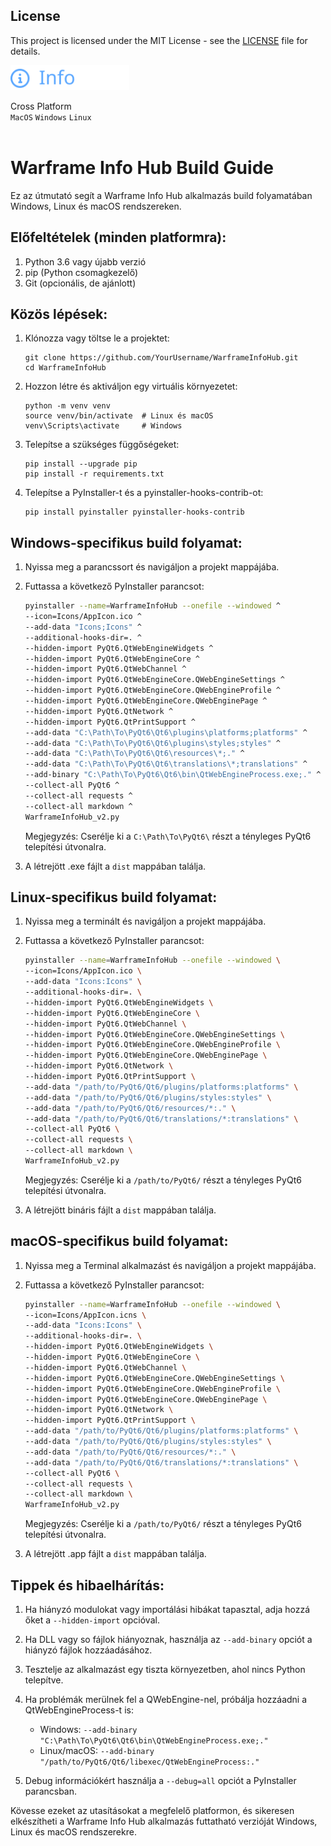 ## License

This project is licensed under the MIT License - see the [LICENSE](LICENSE) file for details.

<picture><img alt="Info" height="40" src="https://raw.githubusercontent.com/LexyGuru/Warframe_Api_Main/main/Icons/git/info.svg"><br></picture> 

Cross Platform <br>
``MacOS`` ``Windows`` ``Linux`` <br><br>


# Warframe Info Hub Build Guide

Ez az útmutató segít a Warframe Info Hub alkalmazás build folyamatában Windows, Linux és macOS rendszereken.

## Előfeltételek (minden platformra):

1. Python 3.6 vagy újabb verzió
2. pip (Python csomagkezelő)
3. Git (opcionális, de ajánlott)

## Közös lépések:

1. Klónozza vagy töltse le a projektet:
   ```
   git clone https://github.com/YourUsername/WarframeInfoHub.git
   cd WarframeInfoHub
   ```

2. Hozzon létre és aktiváljon egy virtuális környezetet:
   ```
   python -m venv venv
   source venv/bin/activate  # Linux és macOS
   venv\Scripts\activate     # Windows
   ```

3. Telepítse a szükséges függőségeket:
   ```
   pip install --upgrade pip
   pip install -r requirements.txt
   ```

4. Telepítse a PyInstaller-t és a pyinstaller-hooks-contrib-ot:
   ```
   pip install pyinstaller pyinstaller-hooks-contrib
   ```

## Windows-specifikus build folyamat:

1. Nyissa meg a parancssort és navigáljon a projekt mappájába.

2. Futtassa a következő PyInstaller parancsot:
   ```bash
   pyinstaller --name=WarframeInfoHub --onefile --windowed ^
   --icon=Icons/AppIcon.ico ^
   --add-data "Icons;Icons" ^
   --additional-hooks-dir=. ^
   --hidden-import PyQt6.QtWebEngineWidgets ^
   --hidden-import PyQt6.QtWebEngineCore ^
   --hidden-import PyQt6.QtWebChannel ^
   --hidden-import PyQt6.QtWebEngineCore.QWebEngineSettings ^
   --hidden-import PyQt6.QtWebEngineCore.QWebEngineProfile ^
   --hidden-import PyQt6.QtWebEngineCore.QWebEnginePage ^
   --hidden-import PyQt6.QtNetwork ^
   --hidden-import PyQt6.QtPrintSupport ^
   --add-data "C:\Path\To\PyQt6\Qt6\plugins\platforms;platforms" ^
   --add-data "C:\Path\To\PyQt6\Qt6\plugins\styles;styles" ^
   --add-data "C:\Path\To\PyQt6\Qt6\resources\*;." ^
   --add-data "C:\Path\To\PyQt6\Qt6\translations\*;translations" ^
   --add-binary "C:\Path\To\PyQt6\Qt6\bin\QtWebEngineProcess.exe;." ^
   --collect-all PyQt6 ^
   --collect-all requests ^
   --collect-all markdown ^
   WarframeInfoHub_v2.py
   ```
   Megjegyzés: Cserélje ki a `C:\Path\To\PyQt6\` részt a tényleges PyQt6 telepítési útvonalra.

3. A létrejött .exe fájlt a `dist` mappában találja.

## Linux-specifikus build folyamat:

1. Nyissa meg a terminált és navigáljon a projekt mappájába.

2. Futtassa a következő PyInstaller parancsot:
   ```bash
   pyinstaller --name=WarframeInfoHub --onefile --windowed \
   --icon=Icons/AppIcon.ico \
   --add-data "Icons:Icons" \
   --additional-hooks-dir=. \
   --hidden-import PyQt6.QtWebEngineWidgets \
   --hidden-import PyQt6.QtWebEngineCore \
   --hidden-import PyQt6.QtWebChannel \
   --hidden-import PyQt6.QtWebEngineCore.QWebEngineSettings \
   --hidden-import PyQt6.QtWebEngineCore.QWebEngineProfile \
   --hidden-import PyQt6.QtWebEngineCore.QWebEnginePage \
   --hidden-import PyQt6.QtNetwork \
   --hidden-import PyQt6.QtPrintSupport \
   --add-data "/path/to/PyQt6/Qt6/plugins/platforms:platforms" \
   --add-data "/path/to/PyQt6/Qt6/plugins/styles:styles" \
   --add-data "/path/to/PyQt6/Qt6/resources/*:." \
   --add-data "/path/to/PyQt6/Qt6/translations/*:translations" \
   --collect-all PyQt6 \
   --collect-all requests \
   --collect-all markdown \
   WarframeInfoHub_v2.py
   ```
   Megjegyzés: Cserélje ki a `/path/to/PyQt6/` részt a tényleges PyQt6 telepítési útvonalra.

3. A létrejött bináris fájlt a `dist` mappában találja.

## macOS-specifikus build folyamat:

1. Nyissa meg a Terminal alkalmazást és navigáljon a projekt mappájába.

2. Futtassa a következő PyInstaller parancsot:

   ```bash
   pyinstaller --name=WarframeInfoHub --onefile --windowed \
   --icon=Icons/AppIcon.icns \
   --add-data "Icons:Icons" \
   --additional-hooks-dir=. \
   --hidden-import PyQt6.QtWebEngineWidgets \
   --hidden-import PyQt6.QtWebEngineCore \
   --hidden-import PyQt6.QtWebChannel \
   --hidden-import PyQt6.QtWebEngineCore.QWebEngineSettings \
   --hidden-import PyQt6.QtWebEngineCore.QWebEngineProfile \
   --hidden-import PyQt6.QtWebEngineCore.QWebEnginePage \
   --hidden-import PyQt6.QtNetwork \
   --hidden-import PyQt6.QtPrintSupport \
   --add-data "/path/to/PyQt6/Qt6/plugins/platforms:platforms" \
   --add-data "/path/to/PyQt6/Qt6/plugins/styles:styles" \
   --add-data "/path/to/PyQt6/Qt6/resources/*:." \
   --add-data "/path/to/PyQt6/Qt6/translations/*:translations" \
   --collect-all PyQt6 \
   --collect-all requests \
   --collect-all markdown \
   WarframeInfoHub_v2.py
   ```
   Megjegyzés: Cserélje ki a `/path/to/PyQt6/` részt a tényleges PyQt6 telepítési útvonalra.

3. A létrejött .app fájlt a `dist` mappában találja.

## Tippek és hibaelhárítás:

1. Ha hiányzó modulokat vagy importálási hibákat tapasztal, adja hozzá őket a `--hidden-import` opcióval.

2. Ha DLL vagy so fájlok hiányoznak, használja az `--add-binary` opciót a hiányzó fájlok hozzáadásához.

3. Tesztelje az alkalmazást egy tiszta környezetben, ahol nincs Python telepítve.

4. Ha problémák merülnek fel a QWebEngine-nel, próbálja hozzáadni a QtWebEngineProcess-t is:
   - Windows: `--add-binary "C:\Path\To\PyQt6\Qt6\bin\QtWebEngineProcess.exe;."`
   - Linux/macOS: `--add-binary "/path/to/PyQt6/Qt6/libexec/QtWebEngineProcess:."`

5. Debug információkért használja a `--debug=all` opciót a PyInstaller parancsban.

Kövesse ezeket az utasításokat a megfelelő platformon, és sikeresen elkészítheti a Warframe Info Hub alkalmazás futtatható verzióját Windows, Linux és macOS rendszerekre.